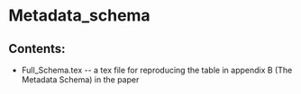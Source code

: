 # Metadata_schema

## Contents:

- Full_Schema.tex -- a tex file for reproducing the table in appendix B (The Metadata Schema) in the paper
